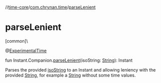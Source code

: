 //[time-core](../../index.md)/[com.chrynan.time](index.md)/[parseLenient](parse-lenient.md)

# parseLenient

[common]\

@[ExperimentalTime](https://kotlinlang.org/api/latest/jvm/stdlib/kotlin.time/-experimental-time/index.html)

fun Instant.Companion.[parseLenient](parse-lenient.md)(isoString: [String](https://kotlinlang.org/api/latest/jvm/stdlib/kotlin/-string/index.html)): Instant

Parses the provided [isoString](parse-lenient.md) to an Instant and allowing leniency with the provided [String](https://kotlinlang.org/api/latest/jvm/stdlib/kotlin/-string/index.html), for example a [String](https://kotlinlang.org/api/latest/jvm/stdlib/kotlin/-string/index.html) without some time values.
